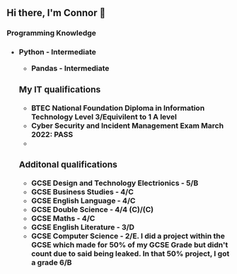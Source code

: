 <h2> Hi there, I'm Connor 👋 </h3>

<h3> Programming Knowledge <h3>
    <ul>
        <li> Python - Intermediate </li>
            <ul>
                <li> Pandas - Intermediate </li>
            </ul>
<h3> My IT qualifications </h3>
    <ul>    
        <li> BTEC National Foundation Diploma in Information Technology Level 3/Equivilent to 1 A level </li>
<!--    <li> BTEC National Extended Diploma in Information Technology Level 3/Equivilent to 2 A levels -->
        <li> Cyber Security and Incident Management Exam March 2022: PASS </li>
<!--    <li> IT Service Delivery Exam May 2022:  -->
        <li>     
   </ul> 
    
<h3> Additonal qualifications </h3>
    <ul> 
        <li> GCSE Design and Technology Electrionics - 5/B </li>
        <li> GCSE Business Studies - 4/C </li>
        <li> GCSE English Language - 4/C </li>
        <li> GCSE Double Science - 4/4 (C)/(C) </li>
        <li> GCSE Maths - 4/C </li>
        <li> GCSE English Literature - 3/D </li>
        <li> GCSE Computer Science - 2/E. I did a project within the GCSE which made for 50% of my GCSE Grade but didn't count due to said being leaked. In that 50% project, I got a grade 6/B</li>
        
<!-- <h3> My programming Projects <h3> 
        <ul>
            <li></li>
            <li></li>
            <li></li>
        </ul>
-->
        
        
